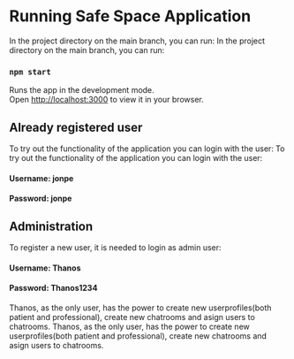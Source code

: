 # Running Safe Space Application

In the project directory on the main branch, you can run:
In the project directory on the main branch, you can run:

### `npm start`

Runs the app in the development mode.\
Open [http://localhost:3000](http://localhost:3000) to view it in your browser.

## Already registered user

To try out the functionality of the application you can login with the user:
To try out the functionality of the application you can login with the user:

#### Username: jonpe

#### Password: jonpe

## Administration

To register a new user, it is needed to login as admin user:

#### Username: Thanos

#### Password: Thanos1234

Thanos, as the only user, has the power to create new userprofiles(both patient and professional), create new chatrooms and asign users to chatrooms.
Thanos, as the only user, has the power to create new userprofiles(both patient and professional), create new chatrooms and asign users to chatrooms.
